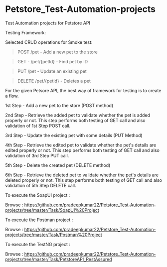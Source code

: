 # Petstore_Test-Automation-projects
Test Automation projects for Petstore API

Testing Framework:

Selected CRUD operations for Smoke test:

  > POST /pet - Add a new pet to the store
  
  > GET - /pet/{petId}  - Find pet by ID
  
  > PUT /pet - Update an existing pet
  
  > DELETE /pet/{petId}  - Deletes a pet

For the given Petsore API, the best way of framework for testing is to create a flow.

  1st Step - Add a new pet to the store (POST method)
  
  2nd Step - Retrieve the added pet to validate whether the pet is added properly or not. 
	     This step performs both testing of GET call and also validation of 1st Step POST call.
			
  3rd Step - Update the existing pet with some details (PUT Method)
  
  4th Step - Retrieve the edited pet to validate whether the pet's details are edited properly or not. 
	     This step performs both testing of GET call and also validation of 3rd Step PUT call.
			
  5th Step - Delete the created pet (DELETE method)
  
  6th Step - Retrieve the deleted pet to validate whether the pet's details are deleted properly or not. 
	     This step performs both testing of GET call and also validation of 5th Step DELETE call.


To execute the SoapUI project :

Browse : https://github.com/pradeepkumar22/Petstore_Test-Automation-projects/tree/master/Task/SoapUI%20Project

To execute the Postman project :

Browse : https://github.com/pradeepkumar22/Petstore_Test-Automation-projects/tree/master/Task/Postman%20Project

To execute the TestNG project :

Browse : https://github.com/pradeepkumar22/Petstore_Test-Automation-projects/tree/master/Task/PetstoreAPI_RestAssured

